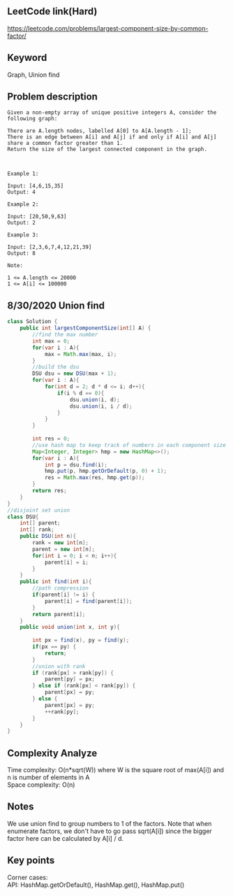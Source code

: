 ## LeetCode link(Hard)
https://leetcode.com/problems/largest-component-size-by-common-factor/

## Keyword
Graph, Uinion find

## Problem description
```
Given a non-empty array of unique positive integers A, consider the following graph:

There are A.length nodes, labelled A[0] to A[A.length - 1];
There is an edge between A[i] and A[j] if and only if A[i] and A[j] share a common factor greater than 1.
Return the size of the largest connected component in the graph.

 

Example 1:

Input: [4,6,15,35]
Output: 4

Example 2:

Input: [20,50,9,63]
Output: 2

Example 3:

Input: [2,3,6,7,4,12,21,39]
Output: 8

Note:

1 <= A.length <= 20000
1 <= A[i] <= 100000
```
## 8/30/2020 Union find

```java
class Solution {
    public int largestComponentSize(int[] A) {
        //find the max number
        int max = 0;
        for(var i : A){
            max = Math.max(max, i);
        }
        //build the dsu
        DSU dsu = new DSU(max + 1);
        for(var i : A){
            for(int d = 2; d * d <= i; d++){
                if(i % d == 0){
                    dsu.union(i, d);
                    dsu.union(i, i / d);
                }
            }
        }
        
        int res = 0;
        //use hash map to keep track of numbers in each component size
        Map<Integer, Integer> hmp = new HashMap<>();
        for(var i : A){
            int p = dsu.find(i);
            hmp.put(p, hmp.getOrDefault(p, 0) + 1);
            res = Math.max(res, hmp.get(p));
        }
        return res;
    }
}
//disjoint set union
class DSU{
    int[] parent;
    int[] rank;
    public DSU(int n){
        rank = new int[n];
        parent = new int[n];
        for(int i = 0; i < n; i++){
            parent[i] = i;
        }
    }
    public int find(int i){
        //path compression
        if(parent[i] != i) {
            parent[i] = find(parent[i]);
        }
        return parent[i];
    }
    public void union(int x, int y){
        
        int px = find(x), py = find(y);
        if(px == py) {
            return;
        }
        //union with rank
        if (rank[px] > rank[py]) {
            parent[py] = px;
        } else if (rank[px] < rank[py]) {
            parent[px] = py;
        } else {
            parent[px] = py;
            ++rank[py];
        }
    }
}
```

## Complexity Analyze
Time complexity: O(n*sqrt(W)) where W is the square root of max(A[i]) and n is number of elements in A\
Space complexity: O(n)

## Notes
We use union find to group numbers to 1 of the factors. Note that when enumerate factors, we don't have to go pass sqrt(A[i]) since the bigger factor here can be calculated by A[i] / d.

## Key points
Corner cases: \
API: HashMap.getOrDefault(), HashMap.get(), HashMap.put()